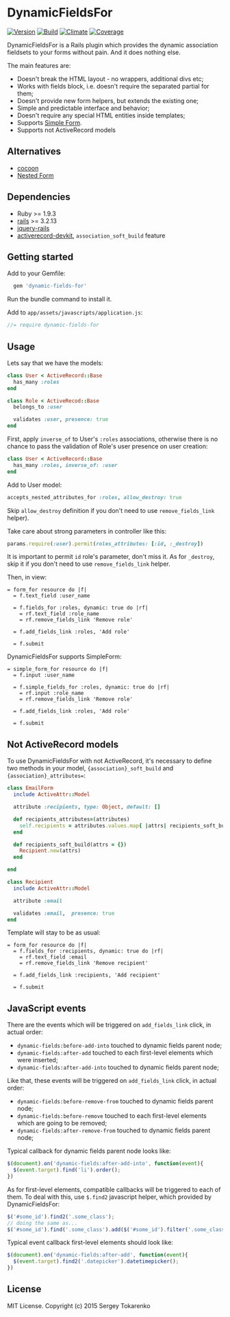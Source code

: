 DynamicFieldsFor
================
[![Version](https://badge.fury.io/rb/dynamic-fields-for.svg)](http://badge.fury.io/rb/dynamic-fields-for)
[![Build](https://travis-ci.org/stokarenko/dynamic-fields-for.svg?branch=master)](https://travis-ci.org/stokarenko/dynamic-fields-for)
[![Climate](https://codeclimate.com/github/stokarenko/dynamic-fields-for/badges/gpa.svg)](https://codeclimate.com/github/stokarenko/dynamic-fields-for)
[![Coverage](https://codeclimate.com/github/stokarenko/dynamic-fields-for/badges/coverage.svg)](https://codeclimate.com/github/stokarenko/dynamic-fields-for/coverage)

DynamicFieldsFor is a Rails plugin which provides the dynamic association fieldsets to your forms without pain. And it does nothing else.

The main features are:
* Doesn't break the HTML layout - no wrappers, additional divs etc;
* Works with fields block, i.e. doesn't require the separated partial for them;
* Doesn't provide new form helpers, but extends the existing one;
* Simple and predictable interface and behavior;
* Doesn't require any special HTML entities inside templates;
* Supports [Simple Form](https://github.com/plataformatec/simple_form).
* Supports not ActiveRecord models

## Alternatives
* [cocoon](https://github.com/nathanvda/cocoon)
* [Nested Form](https://github.com/ryanb/nested_form)

## Dependencies
* Ruby >= 1.9.3
* [rails](https://github.com/rails/rails) >= 3.2.13
* [jquery-rails](https://github.com/rails/jquery-rails)
* [activerecord-devkit](https://github.com/stokarenko/activerecord-devkit), `association_soft_build` feature

## Getting started

Add to your Gemfile:

```ruby
  gem 'dynamic-fields-for'
```

Run the bundle command to install it.

Add to `app/assets/javascripts/application.js`:
```js
//= require dynamic-fields-for
```

## Usage
Lets say that we have the models:

```ruby
class User < ActiveRecord::Base
  has_many :roles
end

class Role < ActiveRecod::Base
  belongs_to :user

  validates :user, presence: true
end
```

First, apply `inverse_of` to User's `:roles` associations, otherwise there is no chance to pass
the validation of Role's user presence on user creation:
```ruby
class User < ActiveRecord::Base
  has_many :roles, inverse_of: :user
end
```

Add to User model:
```ruby
accepts_nested_attributes_for :roles, allow_destroy: true
```

Skip `allow_destroy` definition if you don't need to use `remove_fields_link` helper).

Take care about strong parameters in controller like this:
```ruby
params.require(:user).permit(roles_attributes: [:id, :_destroy])
```

It is important to permit `id` role's parameter, don't miss it. As for `_destroy`,
skip it if you don't need to use `remove_fields_link` helper.

Then, in view:
```haml
= form_for resource do |f|
  = f.text_field :user_name

  = f.fields_for :roles, dynamic: true do |rf|
    = rf.text_field :role_name
    = rf.remove_fields_link 'Remove role'

  = f.add_fields_link :roles, 'Add role'

  = f.submit
```

DynamicFieldsFor supports SimpleForm:
```haml
= simple_form_for resource do |f|
  = f.input :user_name

  = f.simple_fields_for :roles, dynamic: true do |rf|
    = rf.input :role_name
    = rf.remove_fields_link 'Remove role'

  = f.add_fields_link :roles, 'Add role'

  = f.submit
```

## Not ActiveRecord models
To use DynamicFieldsFor with not ActiveRecord, it's necessary to define two methods in your model, `{association}_soft_build` and `{association}_attributes=`:

```ruby
class EmailForm
  include ActiveAttr::Model

  attribute :recipients, type: Object, default: []

  def recipients_attributes=(attributes)
    self.recipients = attributes.values.map{ |attrs| recipients_soft_build(attrs) }
  end

  def recipients_soft_build(attrs = {})
    Recipient.new(attrs)
  end

end

class Recipient
  include ActiveAttr::Model

  attribute :email

  validates :email,  presence: true
end
```

Template will stay to be as usual:
```haml
= form_for resource do |f|
  = f.fields_for :recipients, dynamic: true do |rf|
    = rf.text_field :email
    = rf.remove_fields_link 'Remove recipient'

  = f.add_fields_link :recipients, 'Add recipient'

  = f.submit
```

## JavaScript events
There are the events which will be triggered on `add_fields_link` click, in actual order:
* `dynamic-fields:before-add-into` touched to dynamic fields parent node;
* `dynamic-fields:after-add` touched to each first-level elements which were inserted;
* `dynamic-fields:after-add-into` touched to dynamic fields parent node;

Like that, these events will be triggered on `add_fields_link` click, in actual order:
* `dynamic-fields:before-remove-from` touched to dynamic fields parent node;
* `dynamic-fields:before-remove` touched to each first-level elements which are going to be removed;
* `dynamic-fields:after-remove-from` touched to dynamic fields parent node;

Typical callback for dynamic fields parent node looks like:
```js
$(document).on('dynamic-fields:after-add-into', function(event){
  $(event.target).find('li').order();
})
```

As for first-level elements, compatible callbacks
will be triggered to each of them. To deal with this,
use `$.find2` javascript helper, which provided by DynamicFieldsFor:
```js
$('#some_id').find2('.some_class');
// doing the same as...
$('#some_id').find('.some_class').add($('#some_id').filter('.some_class'));
```

Typical event callback first-level elements should look like:
```js
$(document).on('dynamic-fields:after-add', function(event){
  $(event.target).find2('.datepicker').datetimepicker();
})
```

## License
MIT License. Copyright (c) 2015 Sergey Tokarenko
